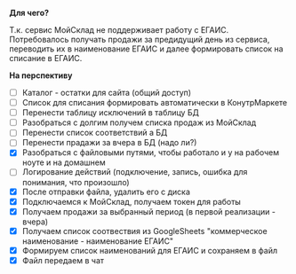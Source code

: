 **Для чего?**

Т.к. сервис МойСклад не поддерживает работу с ЕГАИС. Потребовалось получать продажи за предидущий день из сервиса,
переводить их в наименование ЕГАИС и далее формировать список на списание в ЕГАИС.


**На перспективу**
- [ ] Каталог - остатки для сайта (общий доступ)
- [ ] Список для списания формировать автоматически в КонутрМаркете
- [ ] Перенести таблицу исключений в таблицу БД 
- [ ] Разобраться с долгим получем списка продаж из МойСклад
- [ ] Перенести список соответствий а БД
- [ ] Перенести прадажи за вчера в БД (надо ли?)
- [x] Разобраться с файловыми путями, чтобы работало и у на рабочем ноуте и на домашнем
- [ ] Логирование действий (подключение, запись, ошибка для понимания, что произошло)
- [x] После отправки файла, удалить его с диска
- [x] Подключаемся к МойСклад, получаем токен для работы
- [x] Получаем продажи за выбранный период (в первой реализации - вчера)
- [x] Получаем список соотвествия из GoogleSheets "коммерческое наименование - наименование ЕГАИС"
- [x] Формируем список наименований для ЕГАИС и сохраняем в файл
- [x] Файл передаем в чат